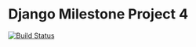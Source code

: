 # Django Milestone Project 4

[![Build Status](https://travis-ci.org/amosborn/django-msproject.svg?branch=master)](https://travis-ci.org/amosborn/django-msproject)